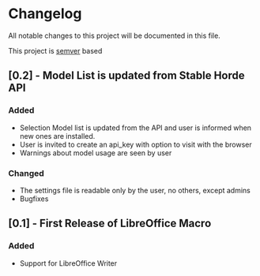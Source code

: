 # Changelog

All notable changes to this project will be documented in this file.

This project is [semver](https://semver.org/) based

## [0.2] - Model List is updated from Stable Horde API

### Added
 * Selection Model list is updated from the API and user is
   informed when new ones are installed.
 * User is invited to create an api_key with option to visit with
   the browser
 * Warnings about model usage are seen by user

### Changed
 * The settings file is readable only by the user, no others,
   except admins
 * Bugfixes

## [0.1] - First Release of LibreOffice Macro

### Added

 * Support for LibreOffice Writer
